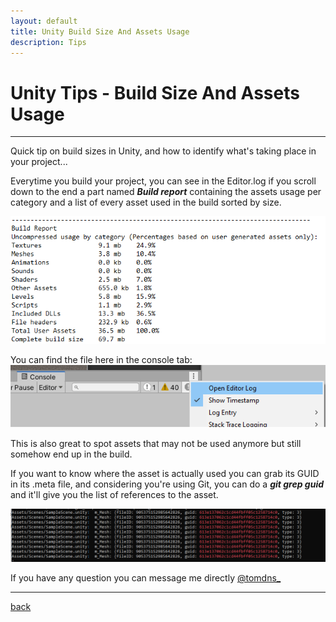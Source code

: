 ```yaml
---
layout: default
title: Unity Build Size And Assets Usage
description: Tips
---
```


# Unity Tips - Build Size And Assets Usage

***

Quick tip on build sizes in Unity, and how to identify what's taking place in your project...

Everytime you build your project, you can see in the Editor.log if you scroll down to the end a part named ***Build report*** containing the assets usage per category and a list of every asset used in the build sorted by size.

![Header](../images/tips-build-size/log.png)

You can find the file here in the console tab:
![File](../images/tips-build-size/editor.png)

This is also great to spot assets that may not be used anymore but still somehow end up in the build. 

If you want to know where the asset is actually used you can grab its GUID in its .meta file, and considering you're using Git, you can do a ***git grep guid*** and it'll give you the list of references to the asset.

![Grep](../images/tips-build-size/grep.png)

If you have any question you can message me directly [@tomdns_](https://twitter.com/tomdns_)

* * *

[back](../)

